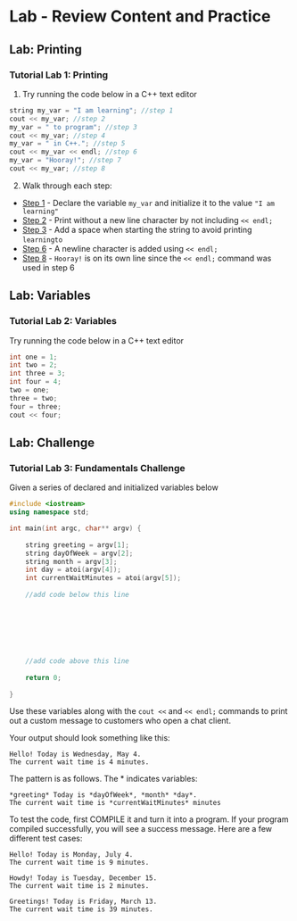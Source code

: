 # Lab - Review Content and Practice

## Lab: Printing

### Tutorial Lab 1: Printing

1. Try running the code below in a C++ text editor

```cpp
string my_var = "I am learning"; //step 1
cout << my_var; //step 2
my_var = " to program"; //step 3
cout << my_var; //step 4
my_var = " in C++."; //step 5
cout << my_var << endl; //step 6
my_var = "Hooray!"; //step 7
cout << my_var; //step 8
```

2. Walk through each step:

- <u>Step 1</u> - Declare the variable `my_var` and initialize it to the value `"I am learning"`
- <u>Step 2</u> - Print without a new line character by not including `<< endl;`
- <u>Step 3</u> - Add a space when starting the string to avoid printing `learningto`
- <u>Step 6</u> - A newline character is added using `<< endl;`
- <u>Step 8</u> - `Hooray!` is on its own line since the `<< endl;` command was used in step 6

## Lab: Variables

### Tutorial Lab 2: Variables

Try running the code below in a C++ text editor

```cpp
int one = 1;
int two = 2;
int three = 3;
int four = 4;
two = one;
three = two;
four = three;
cout << four;
```

## Lab: Challenge

### Tutorial Lab 3: Fundamentals Challenge

Given a series of declared and initialized variables below

```cpp
#include <iostream>
using namespace std;

int main(int argc, char** argv) {
    
    string greeting = argv[1];
    string dayOfWeek = argv[2];
    string month = argv[3];
    int day = atoi(argv[4]);
    int currentWaitMinutes = atoi(argv[5]);
    
    //add code below this line
    
    
    
    
    
    
    
    //add code above this line
    
    return 0;
  
}
```

Use these variables along with the `cout <<` and `<<
endl;` commands to print out a custom message to customers who open a chat client.

Your output should look something like this:

```
Hello! Today is Wednesday, May 4.
The current wait time is 4 minutes.
```

The pattern is as follows. The * indicates variables:

```
*greeting* Today is *dayOfWeek*, *month* *day*.
The current wait time is *currentWaitMinutes* minutes
```

To test the code, first COMPILE it and turn it into a program. If your program compiled successfully, you will see a success message. Here are a few different test cases:

```
Hello! Today is Monday, July 4.
The current wait time is 9 minutes.
```

```
Howdy! Today is Tuesday, December 15.
The current wait time is 2 minutes.
```

```
Greetings! Today is Friday, March 13.
The current wait time is 39 minutes.
```